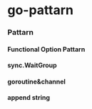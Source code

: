 # go-pattarn

### Pattarn

#### Functional Option Pattarn

#### sync.WaitGroup

#### goroutine&channel

#### append string
